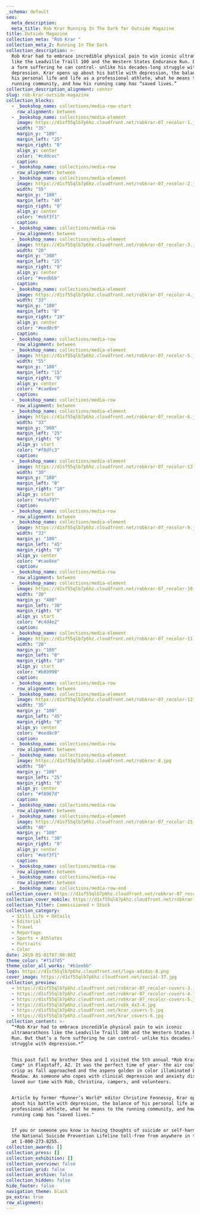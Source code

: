 ```yaml
---
_schema: default
seo:
  meta_description:
  meta_title: Rob Krar Running In The Dark for Outside Magazine
title: Outside Magazine
collection_meta: "Rob Krar "
collection_meta_2: Running In The Dark
collection_description: >-
  Rob Krar had to embrace incredible physical pain to win iconic ultramarathons
  like the Leadville Traill 100 and the Western States Endurance Run. But that’s
  a form suffering he can control- unlike his decades-long struggle with
  depression.⁠ Krar opens up about his battle with depression, the balance of
  his personal life and life as a professional athlete, what he means to the
  running community, and how his running camp has “saved lives.”
collection_description_alignment: center
slug: rob-krar-outside-magazine
collection_blocks:
  - _bookshop_name: collections/media-row-start
    row_alignment: between
  - _bookshop_name: collections/media-element
    image: https://d1sf55qlb7p6hz.cloudfront.net/robkrar-07_recolor-1.jpg
    width: "35"
    margin_y: "100"
    margin_left: "25"
    margin_right: "0"
    align_y: center
    color: "#cddcec"
    caption:
  - _bookshop_name: collections/media-row
    row_alignment: between
  - _bookshop_name: collections/media-element
    image: https://d1sf55qlb7p6hz.cloudfront.net/robkrar-07_recolor-2.jpg
    width: "55"
    margin_y: "100"
    margin_left: "40"
    margin_right: "0"
    align_y: center
    color: "#ebf3f1"
    caption:
  - _bookshop_name: collections/media-row
    row_alignment: between
  - _bookshop_name: collections/media-element
    image: https://d1sf55qlb7p6hz.cloudfront.net/robkrar-07_recolor-3.jpg
    width: "20"
    margin_y: "300"
    margin_left: "25"
    margin_right: "0"
    align_y: center
    color: "#eedbbb"
    caption:
  - _bookshop_name: collections/media-element
    image: https://d1sf55qlb7p6hz.cloudfront.net/robkrar-07_recolor-4.jpg
    width: "33"
    margin_y: "100"
    margin_left: "0"
    margin_right: "10"
    align_y: center
    color: "#eed8c9"
    caption:
  - _bookshop_name: collections/media-row
    row_alignment: between
  - _bookshop_name: collections/media-element
    image: https://d1sf55qlb7p6hz.cloudfront.net/robkrar-07_recolor-5.jpg
    width: "55"
    margin_y: "100"
    margin_left: "15"
    margin_right: "0"
    align_y: center
    color: "#cae8ee"
    caption:
  - _bookshop_name: collections/media-row
    row_alignment: between
  - _bookshop_name: collections/media-element
    image: https://d1sf55qlb7p6hz.cloudfront.net/robkrar-07_recolor-6.jpg
    width: "33"
    margin_y: "900"
    margin_left: "25"
    margin_right: "0"
    align_y: start
    color: "#f8dfc3"
    caption:
  - _bookshop_name: collections/media-element
    image: https://d1sf55qlb7p6hz.cloudfront.net/robkrar-07_recolor-13.jpg
    width: "30"
    margin_y: "100"
    margin_left: "0"
    margin_right: "10"
    align_y: start
    color: "#e4af97"
    caption:
  - _bookshop_name: collections/media-row
    row_alignment: between
  - _bookshop_name: collections/media-element
    image: https://d1sf55qlb7p6hz.cloudfront.net/robkrar-07_recolor-9.jpg
    width: "33"
    margin_y: "100"
    margin_left: "45"
    margin_right: "0"
    align_y: center
    color: "#cae8ee"
    caption:
  - _bookshop_name: collections/media-row
    row_alignment: between
  - _bookshop_name: collections/media-element
    image: https://d1sf55qlb7p6hz.cloudfront.net/robkrar-07_recolor-10.jpg
    width: "30"
    margin_y: "400"
    margin_left: "30"
    margin_right: "0"
    align_y: start
    color: "#c4d4e2"
    caption:
  - _bookshop_name: collections/media-element
    image: https://d1sf55qlb7p6hz.cloudfront.net/robkrar-07_recolor-11.jpg
    width: "20"
    margin_y: "100"
    margin_left: "0"
    margin_right: "10"
    align_y: start
    color: "#b89990"
    caption:
  - _bookshop_name: collections/media-row
    row_alignment: between
  - _bookshop_name: collections/media-element
    image: https://d1sf55qlb7p6hz.cloudfront.net/robkrar-07_recolor-12.jpg
    width: "35"
    margin_y: "100"
    margin_left: "45"
    margin_right: "0"
    align_y: center
    color: "#eed8c9"
    caption:
  - _bookshop_name: collections/media-row
    row_alignment: between
  - _bookshop_name: collections/media-element
    image: https://d1sf55qlb7p6hz.cloudfront.net/robkrar-8.jpg
    width: "50"
    margin_y: "100"
    margin_left: "25"
    margin_right: "0"
    align_y: center
    color: "#f8967d"
    caption:
  - _bookshop_name: collections/media-row
    row_alignment: between
  - _bookshop_name: collections/media-element
    image: https://d1sf55qlb7p6hz.cloudfront.net/robkrar-07_recolor-15.jpg
    width: "40"
    margin_y: "100"
    margin_left: "30"
    margin_right: "0"
    align_y: center
    color: "#ebf3f1"
    caption:
  - _bookshop_name: collections/media-row
    row_alignment: between
  - _bookshop_name: collections/media-row
    row_alignment: between
  - _bookshop_name: collections/media-row-end
collection_cover: https://d1sf55qlb7p6hz.cloudfront.net/robkrar-07_recolor-covers-1.jpg
collection_cover_mobile: https://d1sf55qlb7p6hz.cloudfront.net/robkrar-07_recolor-covers-2.jpg
collection_filter: Commissioned + Stock
collection_category:
  - Still Life + Details
  - Editorial
  - Travel
  - Reportage
  - Sports + Athletes
  - Portraits
  - Color
date: 2019-05-01T07:00:00Z
theme_color: "#f1d7d5"
theme_color_all_works: "#b1eebb"
logo: https://d1sf55qlb7p6hz.cloudfront.net/logo-adidas-8.png
cover_image: https://d1sf55qlb7p6hz.cloudfront.net/social-37.jpg
collection_preview:
  - https://d1sf55qlb7p6hz.cloudfront.net/robkrar-07_recolor-covers-3.jpg
  - https://d1sf55qlb7p6hz.cloudfront.net/robkrar-07_recolor-covers-4.jpg
  - https://d1sf55qlb7p6hz.cloudfront.net/robkrar-07_recolor-covers-5.jpg
  - https://d1sf55qlb7p6hz.cloudfront.net/robk_4x3-4.jpg
  - https://d1sf55qlb7p6hz.cloudfront.net/krar_covers-5.jpg
  - https://d1sf55qlb7p6hz.cloudfront.net/krar_covers-6.jpg
collection_content: >-
  “*Rob Krar had to embrace incredible physical pain to win iconic
  ultramarathons like the Leadville Traill 100 and the Western States Endurance
  Run. But that’s a form suffering he can control- unlike his decades-long
  struggle with depression.*”⁠


  This past fall my brother Shea and I visited the 5th annual *Rob Krar Running
  Camp* in Flagstaff, AZ. It was the perfect time of year- the air cool and
  crisp as fall approached and the aspens golden in color illuminated Locket
  Meadow. As someone who copes with clinical depression and anxiety disorder, we
  loved our time with Rob, Christina, campers, and volunteers.


  Article by former *Runner’s World* editor Christine Fennessy, Krar opens up
  about his battle with depression, the balance of his personal life and life a
  professional athlete, what he means to the running community, and how his
  running camp has “saved lives."


  If you or someone you know is having thoughts of suicide or self-harm, call
  the National Suicide Prevention Lifeline toll-free from anywhere in the U.S.
  at 1-800-273-8255.
collection_awards: []
collection_press: []
collection_exhibition: []
collection_overview: false
collection_grid: false
collection_archive: false
collection_hidden: false
hide_footer: false
navigation_theme: black
px_extra: true
row_alignment:
---
```

